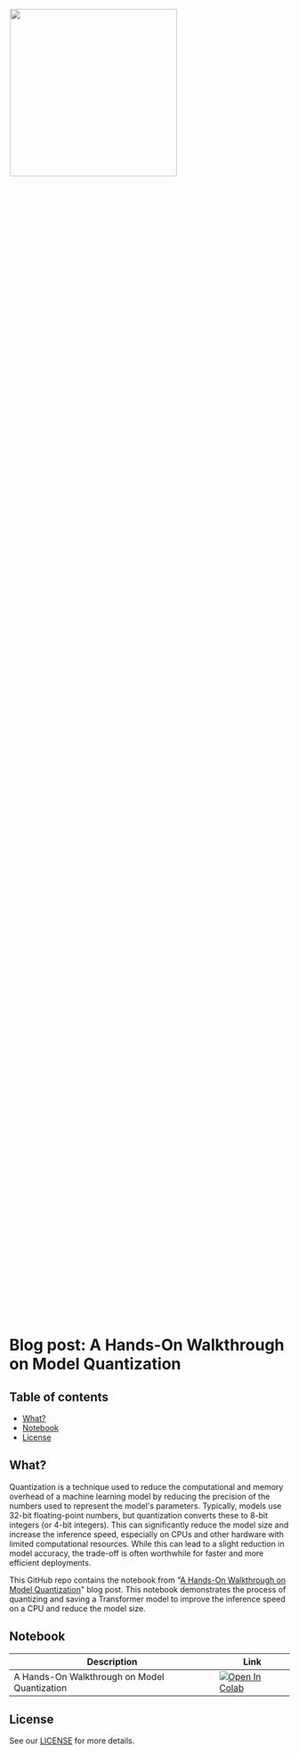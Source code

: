 <p align="center" style="width: 60%; height: 60%"><a href="https://www.medoid.ai/" target="_blank"><img src="https://www.medoid.ai/wp-content/uploads/2020/05/medoid-ai-logo-2.png" width="300px;" /></a></p>

# Blog post: A Hands-On Walkthrough on Model Quantization

## Table of contents
- [What?](#what)
- [Notebook](#notebook)
- [License](#license)

## What?
Quantization is a technique used to reduce the computational and memory overhead of a machine learning model by reducing the precision of the numbers used to represent the model's parameters. Typically, models use 32-bit floating-point numbers, but quantization converts these to 8-bit integers (or 4-bit integers). This can significantly reduce the model size and increase the inference speed, especially on CPUs and other hardware with limited computational resources. While this can lead to a slight reduction in model accuracy, the trade-off is often worthwhile for faster and more efficient deployments.

This GitHub repo contains the notebook from "[A Hands-On Walkthrough on Model Quantization](https://www.medoid.ai/blog/a-hands-on-walkthrough-on-model-quantization/)" blog post. This notebook demonstrates the process of quantizing and saving a Transformer model to improve the inference speed on a CPU and reduce the model size. 

## Notebook

Description | Link
--- | ---
A Hands-On Walkthrough on Model Quantization | [![Open In Colab](https://colab.research.google.com/assets/colab-badge.svg)](https://github.com/medoidai/model-quantization-blog-notebooks/blob/main/notebooks/A_Hands_On_Walkthrough_on_Model_Quantization.ipynb)


## License

See our [LICENSE](LICENSE) for more details.
